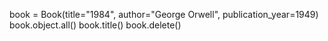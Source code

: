 book = Book(title="1984", author="George Orwell", publication_year=1949)
book.object.all()
book.title()
book.delete()